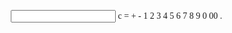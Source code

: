 <html lang="en">
<head>
    <meta charset="UTF-8">
    <meta http-equiv="X-UA-Compatible" content="IE=edge">
    <meta name="viewport" content="width=device-width, initial-scale=1.0">
    <title>Simple Calculator</title>
    <link rel="stylesheet" href="./style.css">
    <link rel="preconnect" href="https://fonts.gstatic.com">
<link href="https://fonts.googleapis.com/css2?family=Poppins:wght@300&display=swap" rel="stylesheet">
    <style>
       *{
    font-family: "Poppins", Calibri;
    margin: 0;
    padding: 0;
    box-sizing: border-box;
}

body{
    display: flex;
    justify-content: center;
    align-items: center;
    background-image: linear-gradient(to bottom right, red, green, yellow);
    background-repeat: no-repeat;
}

.calculator{
    position: relative;
    display: grid;
    margin:10px  30px 10px 30px;
    

}

.calculator .value{
    grid-column: span 4;
    height: 90%;
    text-align: right;
    border: none;
    outline: none;
    padding: 10px;
    font-size: 20px;
}

.calculator span{
    display: grid;
    width: 100%;
    height: 150%;
    color: white;
    padding: 20px;
    background: navy;
    place-items: center;
    border: 1px solid rgba(0, 0, 0, 0.493);
}

.calculator span:active{
    background: rgb(142, 35, 35);
    color: blue;
}

.calculator span.clear{
    grid-column: span 3;
    background: rgb(221, 8, 44);
}

.calculator span.plus{
    grid-column: span 2;
}

.calculator span.minus{
    grid-column: span 2;
}

.calculator span.bottom{
    height: 100%;
}

@media(max-height:650px){
    .calculator{
        width: 10%;
        margin: 10%;
        text-align: center;
    }
    body{
        min-width: 100%;
        
    }
}
    </style>
</head>
<body>
    <div class="mother">
    <form action="#" class="calculator" name="calc">
        <input type="text" class="value" name="text" readonly="">
        <span class="num clear" onclick="document.calc.text.value =''">c</span>
        <span class="num" onclick="document.calc.text.value = eval(calc.text.value)">=</span>
        <span class="num plus" onclick="document.calc.text.value +='+'">+</span>
        <span class="num minus" onclick="document.calc.text.value +='-'">-</span>
        <span class="num" onclick="document.calc.text.value +='1'">1</span>
        <span class="num" onclick="document.calc.text.value +='2'">2</span>
        <span class="num" onclick="document.calc.text.value +='3'">3</span>
        <span class="num" onclick="document.calc.text.value +='4'">4</span>
        <span class="num" onclick="document.calc.text.value +='5'">5</span>
        <span class="num" onclick="document.calc.text.value +='6'">6</span>
        <span class="num" onclick="document.calc.text.value +='7'">7</span>
        <span class="num" onclick="document.calc.text.value +='8'">8</span>
        <span class="num bottom" onclick="document.calc.text.value +='9'">9</span>
        <span class="num bottom" onclick="document.calc.text.value +='0'">0</span>
        <span class="num bottom" onclick="document.calc.text.value +='00'">00</span>
        <span class="num bottom" onclick="document.calc.text.value +='.'">.</span>
        
   </form>
   </div>
    <script>
    function disNum(a){
    document.calc.text.value += a;
}

function clearNum(){
    document.calc.text.value = '';
}

function evalResult(){
    var result = eval(calc.text.value);
    document.calc.text.value = result;
}
   </script>
</body>
</html>
</body>
</html>

